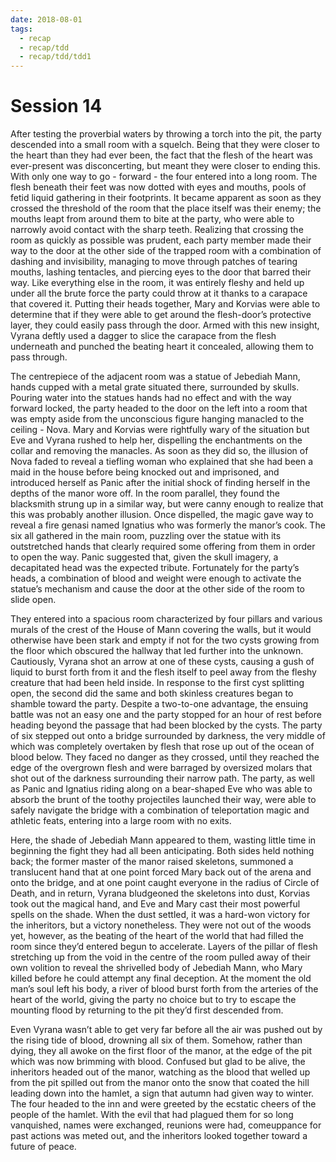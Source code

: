 ```yaml
---
date: 2018-08-01
tags:
  - recap
  - recap/tdd
  - recap/tdd/tdd1
---
```

# Session 14

After testing the proverbial waters by throwing a torch into the pit, the party descended into a small room with a squelch. Being that they were closer to the heart than they had ever been, the fact that the flesh of the heart was ever-present was disconcerting, but meant they were closer to ending this. With only one way to go - forward - the four entered into a long room. The flesh beneath their feet was now dotted with eyes and mouths, pools of fetid liquid gathering in their footprints. It became apparent as soon as they crossed the threshold of the room that the place itself was their enemy; the mouths leapt from around them to bite at the party, who were able to narrowly avoid contact with the sharp teeth. Realizing that crossing the room as quickly as possible was prudent, each party member made their way to the door at the other side of the trapped room with a combination of dashing and invisibility, managing to move through patches of tearing mouths, lashing tentacles, and piercing eyes to the door that barred their way. Like everything else in the room, it was entirely fleshy and held up under all the brute force the party could throw at it thanks to a carapace that covered it. Putting their heads together, Mary and Korvias were able to determine that if they were able to get around the flesh-door’s protective layer, they could easily pass through the door. Armed with this new insight, Vyrana deftly used a dagger to slice the carapace from the flesh underneath and punched the beating heart it concealed, allowing them to pass through.

The centrepiece of the adjacent room was a statue of Jebediah Mann, hands cupped with a metal grate situated there, surrounded by skulls. Pouring water into the statues hands had no effect and with the way forward locked, the party headed to the door on the left into a room that was empty aside from the unconscious figure hanging manacled to the ceiling - Nova. Mary and Korvias were rightfully wary of the situation but Eve and Vyrana rushed to help her, dispelling the enchantments on the collar and removing the manacles. As soon as they did so, the illusion of Nova faded to reveal a tiefling woman who explained that she had been a maid in the house before being knocked out and imprisoned, and introduced herself as Panic after the initial shock of finding herself in the depths of the manor wore off. In the room parallel, they found the blacksmith strung up in a similar way, but were canny enough to realize that this was probably another illusion. Once dispelled, the magic gave way to reveal a fire genasi named Ignatius who was formerly the manor’s cook. The six all gathered in the main room, puzzling over the statue with its outstretched hands that clearly required some offering from them in order to open the way. Panic suggested that, given the skull imagery, a decapitated head was the expected tribute. Fortunately for the party’s heads, a combination of blood and weight were enough to activate the statue’s mechanism and cause the door at the other side of the room to slide open.

They entered into a spacious room characterized by four pillars and various murals of the crest of the House of Mann covering the walls, but it would otherwise have been stark and empty if not for the two cysts growing from the floor which obscured the hallway that led further into the unknown. Cautiously, Vyrana shot an arrow at one of these cysts, causing a gush of liquid to burst forth from it and the flesh itself to peel away from the fleshy creature that had been held inside. In response to the first cyst splitting open, the second did the same and both skinless creatures began to shamble toward the party. Despite a two-to-one advantage, the ensuing battle was not an easy one and the party stopped for an hour of rest before heading beyond the passage that had been blocked by the cysts. The party of six stepped out onto a bridge surrounded by darkness, the very middle of which was completely overtaken by flesh that rose up out of the ocean of blood below. They faced no danger as they crossed, until they reached the edge of the overgrown flesh and were barraged by oversized molars that shot out of the darkness surrounding their narrow path. The party, as well as Panic and Ignatius riding along on a bear-shaped Eve who was able to absorb the brunt of the toothy projectiles launched their way, were able to safely navigate the bridge with a combination of teleportation magic and athletic feats, entering into a large room with no exits.

Here, the shade of Jebediah Mann appeared to them, wasting little time in beginning the fight they had all been anticipating. Both sides held nothing back; the former master of the manor raised skeletons, summoned a translucent hand that at one point forced Mary back out of the arena and onto the bridge, and at one point caught everyone in the radius of Circle of Death, and in return, Vyrana bludgeoned the skeletons into dust, Korvias took out the magical hand, and Eve and Mary cast their most powerful spells on the shade. When the dust settled, it was a hard-won victory for the inheritors, but a victory nonetheless. They were not out of the woods yet, however, as the beating of the heart of the world that had filled the room since they’d entered begun to accelerate. Layers of the pillar of flesh stretching up from the void in the centre of the room pulled away of their own volition to reveal the shrivelled body of Jebediah Mann, who Mary killed before he could attempt any final deception. At the moment the old man’s soul left his body, a river of blood burst forth from the arteries of the heart of the world, giving the party no choice but to try to escape the mounting flood by returning to the pit they’d first descended from.

Even Vyrana wasn’t able to get very far before all the air was pushed out by the rising tide of blood, drowning all six of them. Somehow, rather than dying, they all awoke on the first floor of the manor, at the edge of the pit which was now brimming with blood. Confused but glad to be alive, the inheritors headed out of the manor, watching as the blood that welled up from the pit spilled out from the manor onto the snow that coated the hill leading down into the hamlet, a sign that autumn had given way to winter. The four headed to the inn and were greeted by the ecstatic cheers of the people of the hamlet. With the evil that had plagued them for so long vanquished, names were exchanged, reunions were had, comeuppance for past actions was meted out, and the inheritors looked together toward a future of peace.